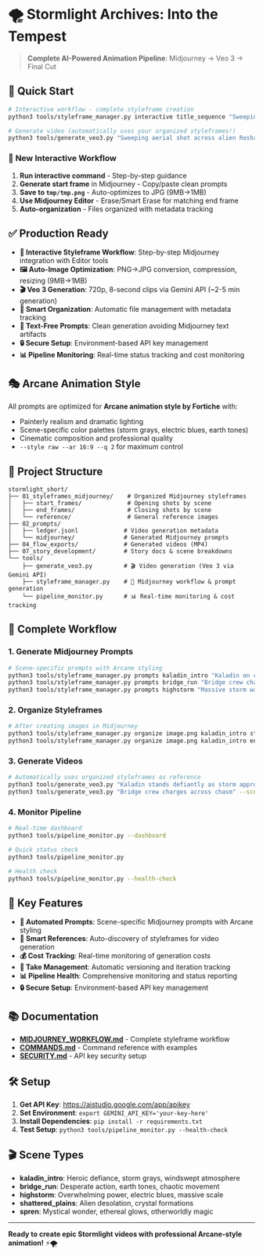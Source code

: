 # 🌪️ Stormlight Archives: Into the Tempest
> **Complete AI-Powered Animation Pipeline**: Midjourney → Veo 3 → Final Cut

## 🚀 Quick Start

```bash
# Interactive workflow - complete styleframe creation
python3 tools/styleframe_manager.py interactive title_sequence "Sweeping aerial shot across alien Roshar landscape"

# Generate video (automatically uses your organized styleframes!)
python3 tools/generate_veo3.py "Sweeping aerial shot across alien Roshar landscape with camera movement" --scene title_sequence
```

### 🎯 **New Interactive Workflow**
1. **Run interactive command** - Step-by-step guidance
2. **Generate start frame** in Midjourney - Copy/paste clean prompts
3. **Save to `tmp/tmp.png`** - Auto-optimizes to JPG (9MB→1MB)
4. **Use Midjourney Editor** - Erase/Smart Erase for matching end frame
5. **Auto-organization** - Files organized with metadata tracking

## ✅ **Production Ready**

- **🎨 Interactive Styleframe Workflow**: Step-by-step Midjourney integration with Editor tools
- **🖼️ Auto-Image Optimization**: PNG→JPG conversion, compression, resizing (9MB→1MB)
- **🎬 Veo 3 Generation**: 720p, 8-second clips via Gemini API (~2-5 min generation)
- **📁 Smart Organization**: Automatic file management with metadata tracking
- **🚫 Text-Free Prompts**: Clean generation avoiding Midjourney text artifacts
- **🔒 Secure Setup**: Environment-based API key management
- **📊 Pipeline Monitoring**: Real-time status tracking and cost monitoring

## 🎭 **Arcane Animation Style**

All prompts are optimized for **Arcane animation style by Fortiche** with:
- Painterly realism and dramatic lighting
- Scene-specific color palettes (storm grays, electric blues, earth tones)
- Cinematic composition and professional quality
- `--style raw --ar 16:9 --q 2` for maximum control

## 📁 **Project Structure**

```
stormlight_short/
├── 01_styleframes_midjourney/    # Organized Midjourney styleframes
│   ├── start_frames/             # Opening shots by scene
│   ├── end_frames/               # Closing shots by scene
│   └── reference/                # General reference images
├── 02_prompts/
│   ├── ledger.jsonl             # Video generation metadata
│   └── midjourney/              # Generated Midjourney prompts
├── 04_flow_exports/             # Generated videos (MP4)
├── 07_story_development/        # Story docs & scene breakdowns
└── tools/
    ├── generate_veo3.py         # 🎬 Video generation (Veo 3 via Gemini API)
    ├── styleframe_manager.py    # 🎨 Midjourney workflow & prompt generation
    └── pipeline_monitor.py      # 📊 Real-time monitoring & cost tracking
```

## 🎨 **Complete Workflow**

### 1. Generate Midjourney Prompts
```bash
# Scene-specific prompts with Arcane styling
python3 tools/styleframe_manager.py prompts kaladin_intro "Kaladin on cliff edge storm approaching"
python3 tools/styleframe_manager.py prompts bridge_run "Bridge crew charging under arrow fire"
python3 tools/styleframe_manager.py prompts highstorm "Massive storm wall approaching"
```

### 2. Organize Styleframes
```bash
# After creating images in Midjourney
python3 tools/styleframe_manager.py organize image.png kaladin_intro start
python3 tools/styleframe_manager.py organize image.png kaladin_intro end
```

### 3. Generate Videos
```bash
# Automatically uses organized styleframes as reference
python3 tools/generate_veo3.py "Kaladin stands defiantly as storm approaches" --scene kaladin_intro
python3 tools/generate_veo3.py "Bridge crew charges across chasm" --scene bridge_run
```

### 4. Monitor Pipeline
```bash
# Real-time dashboard
python3 tools/pipeline_monitor.py --dashboard

# Quick status check
python3 tools/pipeline_monitor.py

# Health check
python3 tools/pipeline_monitor.py --health-check
```

## 🎯 **Key Features**

- **🤖 Automated Prompts**: Scene-specific Midjourney prompts with Arcane styling
- **📸 Smart References**: Auto-discovery of styleframes for video generation
- **💰 Cost Tracking**: Real-time monitoring of generation costs
- **🔄 Take Management**: Automatic versioning and iteration tracking
- **📊 Pipeline Health**: Comprehensive monitoring and status reporting
- **🔒 Secure Setup**: Environment-based API key management

## 📚 **Documentation**

- **[MIDJOURNEY_WORKFLOW.md](MIDJOURNEY_WORKFLOW.md)** - Complete styleframe workflow
- **[COMMANDS.md](COMMANDS.md)** - Command reference with examples
- **[SECURITY.md](SECURITY.md)** - API key security setup

## 🛠️ **Setup**

1. **Get API Key**: https://aistudio.google.com/app/apikey
2. **Set Environment**: `export GEMINI_API_KEY='your-key-here'`
3. **Install Dependencies**: `pip install -r requirements.txt`
4. **Test Setup**: `python3 tools/pipeline_monitor.py --health-check`

## 🎬 **Scene Types**

- **kaladin_intro**: Heroic defiance, storm grays, windswept atmosphere
- **bridge_run**: Desperate action, earth tones, chaotic movement
- **highstorm**: Overwhelming power, electric blues, massive scale
- **shattered_plains**: Alien desolation, crystal formations
- **spren**: Mystical wonder, ethereal glows, otherworldly magic

---

**Ready to create epic Stormlight videos with professional Arcane-style animation!** ⚡🌪️